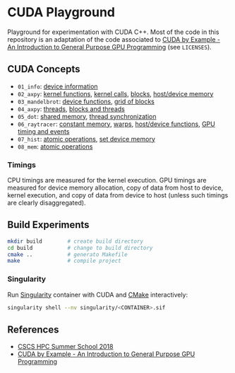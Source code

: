 # CUDA Playground

Playground for experimentation with CUDA C++. Most of the code in this repository is an adaptation of the code associated to [CUDA by Example - An Introduction to General Purpose GPU Programming](https://developer.nvidia.com/cuda-example) (see `LICENSES`).

## CUDA Concepts

* `01_info`: [device information](01_info/README.md#cuda-concepts)
* `02_axpy`: [kernel functions](02_axpy/README.md#kernel-function), [kernel calls](02_axpy/README.md#kernel-call), [blocks](02_axpy/README.md#blocks), [host/device memory](02_axpy/README.md#device-memory)
* `03_mandelbrot`: [device functions](03_mandelbrot/README.md#device-functions), [grid of blocks](03_mandelbrot/README.md#grid-of-blocks)
* `04_axpy`: [threads](04_axpy/README.md#threads), [blocks and threads](04_axpy/README.md#blocks-and-threads)
* `05_dot`: [shared memory](05_dot/README.md#shared-memory), [thread synchronization](05_dot/README.md#thread-synchronization)
* `06_raytracer`: [constant memory](06_raytracer#constant-memory), [warps](06_raytracer#warps), [host/device functions](06_raytracer#hostdevice-functions), [GPU timing and events](06_raytracer#gpu-timing)
* `07_hist`: [atomic operations](07_hist#atomic-operations), [set device memory](07_hist#set-device-memory)
* `08_mem`: [atomic operations](08_mem#page-locked-memory)
### Timings

CPU timings are measured for the kernel execution. GPU timings are measured for device memory allocation, copy of data from host to device, kernel execution, and copy of data from device to host (unless such timings are clearly disaggregated).

## Build Experiments

```bash
mkdir build        # create build directory
cd build           # change to build directory
cmake ..           # generato Makefile
make               # compile project
```

### Singularity

Run [Singularity](https://singularity.hpcng.org/) container with CUDA and [CMake](https://cmake.org/) interactively:

```bash
singularity shell --nv singularity/<CONTAINER>.sif
```

## References

* [CSCS HPC Summer School 2018](https://github.com/eth-cscs/SummerSchool2018)
* [CUDA by Example - An Introduction to General Purpose GPU Programming](https://developer.nvidia.com/cuda-example)
